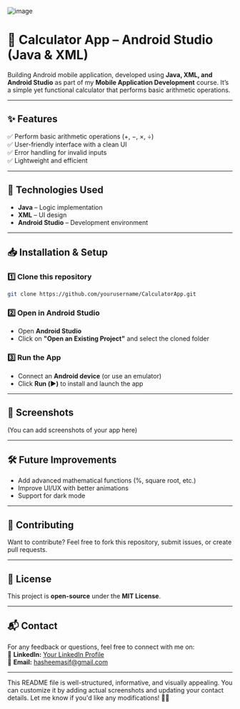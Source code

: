 
![image](https://github.com/user-attachments/assets/f41c1557-7aae-4b95-a057-15d343cf2a42)

# 📱 Calculator App – Android Studio (Java & XML)   

Building Android mobile application, developed using **Java, XML, and Android Studio** as part of my **Mobile Application Development** course. It’s a simple yet functional calculator that performs basic arithmetic operations.  

---

## ✨ Features  
✅ Perform basic arithmetic operations (+, −, ×, ÷)  
✅ User-friendly interface with a clean UI  
✅ Error handling for invalid inputs  
✅ Lightweight and efficient  

---

## 🚀 Technologies Used  
- **Java** – Logic implementation  
- **XML** – UI design  
- **Android Studio** – Development environment  

---

## 📥 Installation & Setup  

### 1️⃣ Clone this repository  
```bash
git clone https://github.com/yourusername/CalculatorApp.git
```

### 2️⃣ Open in Android Studio  
- Open **Android Studio**  
- Click on **"Open an Existing Project"** and select the cloned folder  

### 3️⃣ Run the App  
- Connect an **Android device** (or use an emulator)  
- Click **Run (▶️)** to install and launch the app  

---

## 📸 Screenshots  
(You can add screenshots of your app here)  

---

## 🛠 Future Improvements  
- Add advanced mathematical functions (%, square root, etc.)  
- Improve UI/UX with better animations  
- Support for dark mode  

---

## 🤝 Contributing  
Want to contribute? Feel free to fork this repository, submit issues, or create pull requests.  

---

## 📜 License  
This project is **open-source** under the **MIT License**.  

---

## 📬 Contact  
For any feedback or questions, feel free to connect with me on:  
🔗 **LinkedIn:** [Your LinkedIn Profile](https://www.linkedin.com/in/hasheemahmed)  
📧 **Email:** hasheemasif@gmail.com 

---

This README file is well-structured, informative, and visually appealing. You can customize it by adding actual screenshots and updating your contact details. Let me know if you'd like any modifications! 🚀😊
